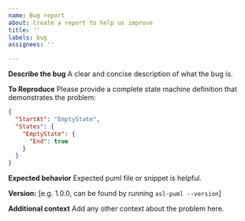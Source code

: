 ```yaml
---
name: Bug report
about: Create a report to help us improve
title: ''
labels: bug
assignees: ''

---
```


**Describe the bug**
A clear and concise description of what the bug is.

**To Reproduce**
Please provide a complete state machine definition that demonstrates the problem:
```json
{
  "StartAt": "EmptyState",
  "States": {
    "EmptyState": {
      "End": true
    }
  }
}
```

**Expected behavior**
Expected puml file or snippet is helpful.

**Version:** [e.g. 1.0.0, can be found by running `asl-puml --version`]

**Additional context**
Add any other context about the problem here.
